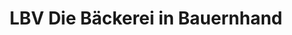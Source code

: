---
title: "LBV Die Bäckerei in Bauernhand"
url: /boxberg/lbv-die-baeckerei-in-bauernhand/
shop: Bäckerei
---